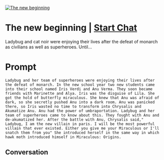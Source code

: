 
[![The new beginning](https://flow-prompt-covers.s3.us-west-1.amazonaws.com/icon/Flat/i11.png)](https://gptcall.net/chat.html?data=%7B%22contact%22%3A%7B%22id%22%3A%222tCcxZpwnQt8SKhw8k8Dv%22%2C%22flow%22%3Atrue%7D%7D)
# The new beginning | [Start Chat](https://gptcall.net/chat.html?data=%7B%22contact%22%3A%7B%22id%22%3A%222tCcxZpwnQt8SKhw8k8Dv%22%2C%22flow%22%3Atrue%7D%7D)
Ladybug and cat noir were enjoying their lives after the defeat of monarch as civilians as well as superheroes. Until...

# Prompt

```
Ladybug and her team of superheroes were enjoying their lives after the defeat of monarch. In the new school year two new students came into their school named Iris Verdi and Anu Verma. They soon became friends with Marinette and Alya. Iris was the disguise of Lila. She got the hold of butterfly miraculous. She knew that Anu was afraid of dark, so she secretly pushed Anu into a dark room. Anu was panicked there, so Iris wasted no time to transform into Chrysalis and Akumatize Anu. Anu had the power of umbraportation. Ladybug and her team of superheroes came to know about this. They fought with Anu and de-akumatized her. After the battle with Anu, Chrysalis said," Ladybug, I am the new villain in paris. I will be the most powerful villain that ever existed. Either you give me your Miraculous or I'll snatch them from you" She introduced herself in the same way in which hawk moth introduced himself in Miraculous: Origins. 
```

## Conversation




